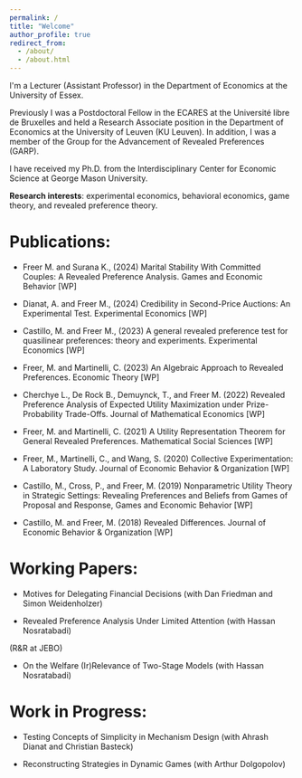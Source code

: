 ```yaml
---
permalink: /
title: "Welcome"
author_profile: true
redirect_from: 
  - /about/
  - /about.html
---
```


I'm a Lecturer (Assistant Professor) in the Department of Economics at the University of Essex.

Previously I was a Postdoctoral Fellow in the ECARES at the Université libre de Bruxelles and held a Research Associate position in the Department of Economics at the University of Leuven (KU Leuven). In addition, I was a member of the Group for the Advancement of Revealed Preferences (GARP). 

I have received my Ph.D. from the Interdisciplinary Center for Economic Science at George Mason University.

**Research interests**: experimental economics, behavioral economics, game theory, and revealed preference theory.



# Publications:

+ Freer M. and Surana K., (2024) Marital Stability With Committed Couples: A Revealed Preference Analysis. Games and Economic Behavior [WP]

+ Dianat, A. and Freer M., (2024) Credibility in Second-Price Auctions: An Experimental Test. Experimental Economics [WP]

+ Castillo, M. and Freer M., (2023) A general revealed preference test for quasilinear preferences: theory and experiments. Experimental Economics [WP]

+ Freer, M. and Martinelli, C. (2023) An Algebraic Approach to Revealed Preferences. Economic Theory [WP]

+ Cherchye L., De Rock B., Demuynck, T., and Freer M. (2022) Revealed Preference Analysis of Expected Utility Maximization under Prize-Probability Trade-Offs. Journal of Mathematical Economics [WP]

+ Freer, M. and Martinelli, C. (2021) A Utility Representation Theorem for General Revealed Preferences. Mathematical Social Sciences [WP]

+ Freer, M., Martinelli, C., and Wang, S. (2020) Collective Experimentation: A Laboratory Study.  Journal of Economic Behavior & Organization  [WP]

+ Castillo, M., Cross, P., and Freer, M. (2019) Nonparametric Utility Theory in Strategic Settings: Revealing Preferences and Beliefs from Games of Proposal and Response, Games and Economic Behavior [WP]

+ Castillo, M. and Freer, M. (2018) Revealed Differences.  Journal of Economic Behavior &  Organization  [WP]

# Working Papers:

+ Motives for Delegating Financial Decisions (with Dan Friedman and Simon Weidenholzer)

+ Revealed Preference Analysis Under Limited Attention (with Hassan Nosratabadi)

(R&R at JEBO)

+ On the Welfare (Ir)Relevance of Two-Stage Models (with Hassan Nosratabadi)

# Work in Progress: 

+ Testing Concepts of Simplicity in Mechanism Design (with Ahrash Dianat and Christian Basteck)

+ Reconstructing Strategies in Dynamic Games (with Arthur Dolgopolov)